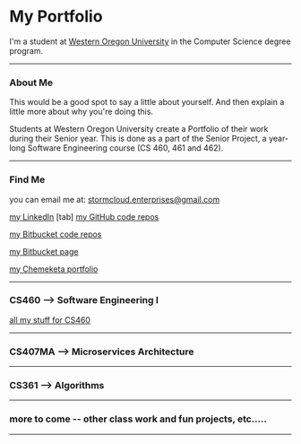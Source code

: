 # My Portfolio
I'm a student at <a href="https://www.wou.edu/" target="_blank">Western Oregon University</a> in the Computer Science degree program.

---

### About Me 
This would be a good spot to say a little about yourself. And then explain a little more about why you're doing this.

Students at Western Oregon University create a Portfolio of their work during their Senior year. This is done as a part of the Senior Project, a year-long Software Engineering course (CS 460, 461 and 462).

---

### Find Me
you can email me at:  stormcloud.enterprises@gmail.com 

<a href="https://www.linkedin.com/in/tricia-l-holman-55a00a24/" target="_blank">my LinkedIn</a> [tab] <a href="https://github.com/Stormy9/" target="_blank">my GitHub code repos</a>   

<a href="https://bitbucket.org/Stormy9/" target="_blank">my Bitbucket code repos</a>   

<a href="https://stormy9.bitbucket.io/" target="_blank">my Bitbucket page</a>   

<a href="https://stormcloudenterprises.000webhostapp.com/stormy/index.html" target="_blank">my Chemeketa portfolio</a>   


---

### CS460 --> Software Engineering I
<a href="https://stormy9.github.io/CS460/" target="_blank">all my stuff for CS460</a>

---

### CS407MA --> Microservices Architecture

---

### CS361 --> Algorithms

---

### more to come -- other class work and fun projects, etc.....

---
